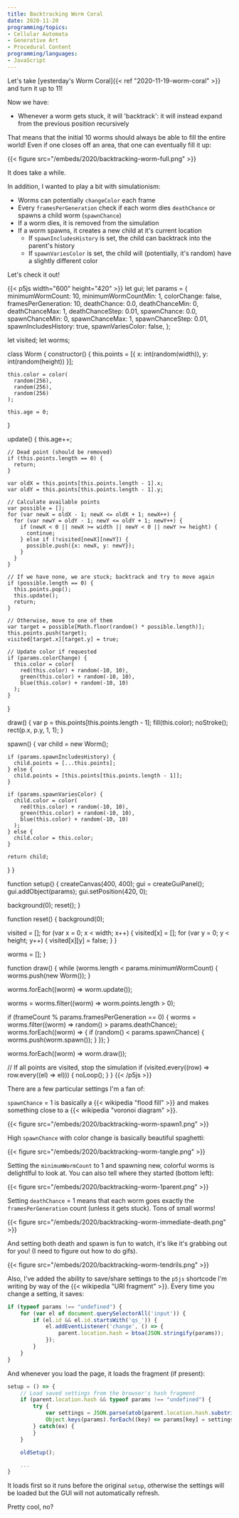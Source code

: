 ```yaml
---
title: Backtracking Worm Coral
date: 2020-11-20
programming/topics:
- Cellular Automata
- Generative Art
- Procedural Content
programming/languages:
- JavaScript
---
```

Let's take [yesterday's Worm Coral]{{< ref "2020-11-19-worm-coral" >}} and turn it up to 11!

Now we have:

* Whenever a worm gets stuck, it will 'backtrack': it will instead expand from the previous position recursively 

That means that the initial 10 worms should always be able to fill the entire world! Even if one closes off an area, that one can eventually fill it up:

{{< figure src="/embeds/2020/backtracking-worm-full.png" >}}

It does take a while.

In addition, I wanted to play a bit with simulationism:

* Worms can potentially `changeColor` each frame
* Every `framesPerGeneration` check if each worm dies `deathChance` or spawns a child worm (`spawnChance`)
* If a worm dies, it is removed from the simulation
* If a worm spawns, it creates a new child at it's current location
  * If `spawnIncludesHistory` is set, the child can backtrack into the parent's history
  * If `spawnVariesColor` is set, the child will (potentially, it's random) have a slightly different color

Let's check it out!

<!--more-->

{{< p5js width="600" height="420" >}}
let gui;
let params = {
  minimumWormCount: 10,
  minimumWormCountMin: 1,
  colorChange: false,
  framesPerGeneration: 10,
  deathChance: 0.0,
  deathChanceMin: 0,
  deathChanceMax: 1,
  deathChanceStep: 0.01,
  spawnChance: 0.0,
  spawnChanceMin: 0,
  spawnChanceMax: 1,
  spawnChanceStep: 0.01,
  spawnIncludesHistory: true,
  spawnVariesColor: false,
};

let visited;
let worms;

class Worm {
  constructor() {
    this.points = [{
      x: int(random(width)),
      y: int(random(height))
    }];

    this.color = color(
      random(256),
      random(256),
      random(256)
    );
    
    this.age = 0;
  }

  update() {
    this.age++;
    
    // Dead point (should be removed)
    if (this.points.length == 0) {
      return;
    }
    
    var oldX = this.points[this.points.length - 1].x;
    var oldY = this.points[this.points.length - 1].y;
    
    // Calculate available points
    var possible = [];
    for (var newX = oldX - 1; newX <= oldX + 1; newX++) {
      for (var newY = oldY - 1; newY <= oldY + 1; newY++) {
        if (newX < 0 || newX >= width || newY < 0 || newY >= height) {
          continue;
        } else if (!visited[newX][newY]) {
          possible.push({x: newX, y: newY});
        }
      }
    }
    
    // If we have none, we are stuck; backtrack and try to move again
    if (possible.length == 0) {
      this.points.pop();
      this.update();
      return;
    }
    
    // Otherwise, move to one of them
    var target = possible[Math.floor(random() * possible.length)];
    this.points.push(target);
    visited[target.x][target.y] = true;
    
    // Update color if requested
    if (params.colorChange) {
      this.color = color(
        red(this.color) + random(-10, 10),
        green(this.color) + random(-10, 10),
        blue(this.color) + random(-10, 10)
      );
    }
  }

  draw() {
    var p = this.points[this.points.length - 1];
    fill(this.color);
    noStroke();
    rect(p.x, p.y, 1, 1);
  }
  
  spawn() {
    var child = new Worm();

    if (params.spawnIncludesHistory) {
      child.points = [...this.points];
    } else {
      child.points = [this.points[this.points.length - 1]];
    }

    if (params.spawnVariesColor) {
      child.color = color(
        red(this.color) + random(-10, 10),
        green(this.color) + random(-10, 10),
        blue(this.color) + random(-10, 10)
      );
    } else {
      child.color = this.color; 
    }
    
    return child;
  }
}

function setup() {
  createCanvas(400, 400);
  gui = createGuiPanel();
  gui.addObject(params);
  gui.setPosition(420, 0);

  background(0);
  reset();
}

function reset() {
  background(0); 

  visited = [];
  for (var x = 0; x < width; x++) {
    visited[x] = [];
    for (var y = 0; y < height; y++) {
      visited[x][y] = false;
    }
  }

  worms = [];
}

function draw() {
  while (worms.length < params.minimumWormCount) {
    worms.push(new Worm());
  }
  
  worms.forEach((worm) => worm.update());
  
  worms = worms.filter((worm) => worm.points.length > 0);
  
  if (frameCount % params.framesPerGeneration == 0) {
    worms = worms.filter((worm) => random() > params.deathChance);
    worms.forEach((worm) => {
      if (random() < params.spawnChance) {
        worms.push(worm.spawn());
      }
    });
  }
  
  worms.forEach((worm) => worm.draw());  
  
  // If all points are visited, stop the simulation
  if (visited.every((row) => row.every((el) => el))) {
    noLoop();
  }
}
{{< /p5js >}}

There are a few particular settings I'm a fan of:

`spawnChance` = 1 is basically a {{< wikipedia "flood fill" >}} and makes something close to a {{< wikipedia "voronoi diagram" >}}. 

{{< figure src="/embeds/2020/backtracking-worm-spawn1.png" >}}

High `spawnChance` with color change is basically beautiful spaghetti:

{{< figure src="/embeds/2020/backtracking-worm-tangle.png" >}}

Setting the `minimumWormCount` to 1 and spawning new, colorful worms is delightlful to look at. You can also tell where they started (bottom left):

{{< figure src="/embeds/2020/backtracking-worm-1parent.png" >}}

Setting `deathChance` = 1 means that each worm goes exactly the `framesPerGeneration` count (unless it gets stuck). Tons of small worms! 

{{< figure src="/embeds/2020/backtracking-worm-immediate-death.png" >}}

And setting both death and spawn is fun to watch, it's like it's grabbing out for you! (I need to figure out how to do gifs). 

{{< figure src="/embeds/2020/backtracking-worm-tendrils.png" >}}

Also, I've added the ability to save/share settings to the `p5js` shortcode I'm writing by way of the {{< wikipedia "URI fragment" >}}. Every time you change a setting, it saves:

```javascript
if (typeof params !== "undefined") {
    for (var el of document.querySelectorAll('input')) {
        if (el.id && el.id.startsWith('qs_')) {
            el.addEventListener('change', () => {
                parent.location.hash = btoa(JSON.stringify(params));
            });
        }
    }
}
```

And whenever you load the page, it loads the fragment (if present):

```javascript
setup = () => {
    // Load saved settings from the browser's hash fragment
    if (parent.location.hash && typeof params !== "undefined") {
        try {
            var settings = JSON.parse(atob(parent.location.hash.substring(1)));
            Object.keys(params).forEach((key) => params[key] = settings[key] || params[key]);
        } catch(ex) {
        }
    }

    oldSetup();

    ...
}
```

It loads first so it runs before the original `setup`, otherwise the settings will be loaded but the GUI will not automatically refresh. 

Pretty cool, no? 